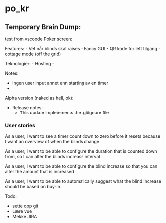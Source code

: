 # po_kr

## Temporary Brain Dump:

test from vscoode
Poker screen:

Features:
    - Vet når blinds skal raises
    - Fancy GUI
    - QR kode for lett tilgang
    - cottage mode (off the grid)

Teknologier:
    - Hosting 
    - 

Notes:
   - ingen user input annet enn starting av en timer
   - 


Alpha version (naked as hell, ok):
   - Release notes:
       - This update impletements the .gitignore file

### User stories 

As a user, I want to see a timer count down to zero before it resets because I want an overview of when the blinds change

As a user, I want to be able to configure the duration that is counted down from, so I can alter the blinds increase interval

As a user, I want to be able to configure the blind increase so that you can alter the amount that is increased

As a user, I want to be able to automatically suggest what the blind increase should be based on buy-in.


Todo:
 - sette opp git
 - Lære vue
 - Mekke JIRA



